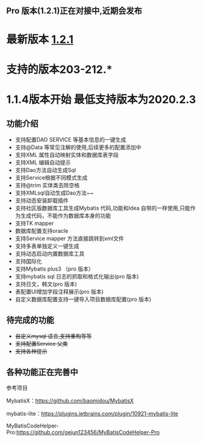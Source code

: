 ## Pro 版本(1.2.1)正在对接中,近期会发布
# 最新版本 [1.2.1](https://plugins.jetbrains.com/plugin/16245-mybatis-smart-code-help)
# 支持的版本203-212.* 
# 1.1.4版本开始 最低支持版本为2020.2.3
## 功能介绍
 - 支持配置DAO SERVICE 等基本信息的一键生成
 - 支持@Data 等常见注解的使用,后续更多的配置添加中
 - 支持XML 属性自动映射实体和数据库表字段
 - 支持XML 编辑自动提示
 - 支持Dao方法自动生成Sql
 - 支持Service根据不同模式生成
 - 支持@trim 实体类去除空格
 - 支持XMLsql自动生成Dao方法~~
 - 支持动态安装卸载插件
 - 支持社区版数据库工具生成Mybatis 代码,功能和Idea 自带的一样使用,只能作为生成代码，不能作为数据库本身的功能
 - 支持TK mapper
 - 数据库配置支持oracle
 - 支持Service mapper 方法直接跳转到xml文件
 - 支持多表单独定义一键生成
 - 支持动态启动内置数据库工具
 - 支持国际化
 - 支持Mybatis plus3 （pro 版本）
 - 支持mybatis sql 日志的抓取和格式化输出(pro 版本)
 - 支持日文，韩文(pro 版本)
 - 表配置UI增加字段注释展示(pro 版本)
 - 自定义数据库配置支持一键导入项目数据库配置(pro 版本)
## 待完成的功能
 - ~~自定义mysql 语言,支持重构等等~~
 - ~~支持配置Service 父类~~
 - ~~支持各种提示~~
## 各种功能正在完善中
参考项目

   MybatisX：https://github.com/baomidou/MybatisX
   
   mybatis-lite：https://plugins.jetbrains.com/plugin/10921-mybatis-lite
   
   MyBatisCodeHelper-Pro:https://github.com/gejun123456/MyBatisCodeHelper-Pro
